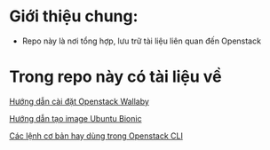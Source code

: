 # Giới thiệu chung:
- Repo này là nơi tổng hợp, lưu trữ tài liệu liên quan đến Openstack

# Trong repo này có tài liệu về

[Hướng dẫn cài đặt Openstack Wallaby](docs/deploy-openstack/CaiDatOpenstackWallabyTrenUbuntuServer.md)

[Hướng dẫn tạo image Ubuntu Bionic](docs/create-image/CreateImageUbuntuBionic.md)

[Các lệnh cơ bản hay dùng trong Openstack CLI](docs/OpenstackCLI.md)

